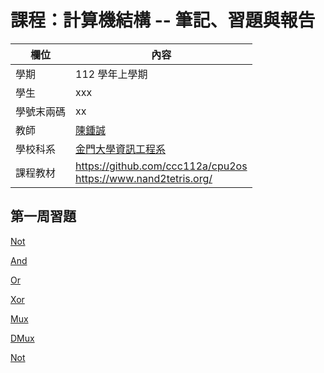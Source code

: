 # 課程：計算機結構 -- 筆記、習題與報告

欄位 | 內容
-----|--------
學期 | 112 學年上學期
學生 |  xxx
學號末兩碼 | xx
教師 | [陳鍾誠](https://www.nqu.edu.tw/educsie/index.php?act=blog&code=list&ids=4)
學校科系 | [金門大學資訊工程系](https://www.nqu.edu.tw/educsie/index.php)
課程教材 | https://github.com/ccc112a/cpu2os <BR/> https://www.nand2tetris.org/

## 第一周習題
[Not](https://github.com/ygvmp1105/_co/blob/master/01/Not.hdl)

[And](https://github.com/ygvmp1105/_co/blob/master/01/And.hdl)

[Or](https://github.com/ygvmp1105/_co/blob/master/01/Or.hdl)

[Xor](https://github.com/ygvmp1105/_co/blob/master/01/Xor.hdl)

[Mux](https://github.com/ygvmp1105/_co/blob/master/01/Mux.hdl)

[DMux](https://github.com/ygvmp1105/_co/blob/master/01/DMux.hdl)

[Not](https://github.com/ygvmp1105/_co/blob/master/01/Not.hdl)
